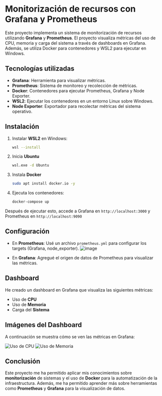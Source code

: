 # Monitorización de recursos con Grafana y Prometheus

Este proyecto implementa un sistema de monitorización de recursos utilizando **Grafana** y **Prometheus**. El proyecto visualiza métricas del uso de CPU, memoria y carga del sistema a través de dashboards en Grafana. Además, se utiliza Docker para contenedores y WSL2 para ejecutar en Windows.  


## Tecnologías utilizadas

- **Grafana**: Herramienta para visualizar métricas.
- **Prometheus**: Sistema de monitoreo y recolección de métricas.
- **Docker**: Contenedores para ejecutar Prometheus, Grafana y Node Exporter.
- **WSL2**: Ejecutar los contenedores en un entorno Linux sobre Windows.
- **Node Exporter**: Exportador para recolectar métricas del sistema operativo.


## Instalación

1. Instalar **WSL2** en Windows:

   ```bash
   wsl --install
   ```
2. Inicia **Ubuntu**
   ```bash
   wsl.exe -d Ubuntu
   ```
4. Instala **Docker**
   ```bash
   sudo apt install docker.io -y
   ```
5. Ejecuta los contenedores:
   ```bash
   docker-compose up
   ```
Después de ejecutar esto, accede a Grafana en ```http://localhost:3000``` y Prometheus en ```http://localhost:9090```  


## Configuración

- En **Prometheus**: Usé un archivo `prometheus.yml` para configurar los targets (Grafana, node_exporter).
![image](https://github.com/user-attachments/assets/2b4dda32-401e-4114-9d72-2e49407afc53)

- En **Grafana**: Agregué el origen de datos de Prometheus para visualizar las métricas.

## Dashboard

He creado un dashboard en Grafana que visualiza las siguientes métricas:

- Uso de **CPU**
- Uso de **Memoria**
- Carga del **Sistema**


## Imágenes del Dashboard

A continuación se muestra cómo se ven las métricas en Grafana:

![Uso de CPU](https://github.com/user-attachments/assets/1dd04719-0eba-4628-ae78-945c213dd91e)
![Uso de Memoria](https://github.com/user-attachments/assets/00deda92-1feb-4e45-a72b-f562e0bbd69b)  


## Conclusión

Este proyecto me ha permitido aplicar mis conocimientos sobre **monitorización** de sistemas y el uso de **Docker** para la automatización de la infraestructura. Además, me ha permitido aprender más sobre herramientas como **Prometheus** y **Grafana** para la visualización de datos.

